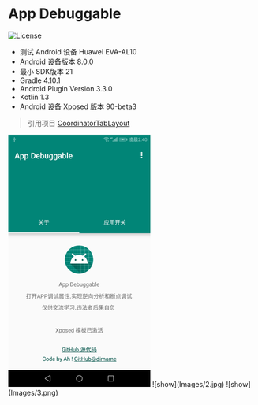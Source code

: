 # App Debuggable

[![License](https://img.shields.io/badge/license-Apache%202.0-green.svg)](https://github.com/hugeterry/CoordinatorTabLayout/blob/master/LICENSE.txt)

+ 测试 Android 设备 Huawei EVA-AL10
+ Android 设备版本 8.0.0
+ 最小 SDK版本 21
+ Gradle 4.10.1
+ Android Plugin Version 3.3.0
+ Kotlin 1.3
+ Android 设备 Xposed 版本 90-beta3

> 引用项目 [CoordinatorTabLayout](https://github.com/hugeterry/CoordinatorTabLayout)

<img src="Images/1.jpg" style="zoom:50%" />
![show](Images/2.jpg)
![show](Images/3.png)
